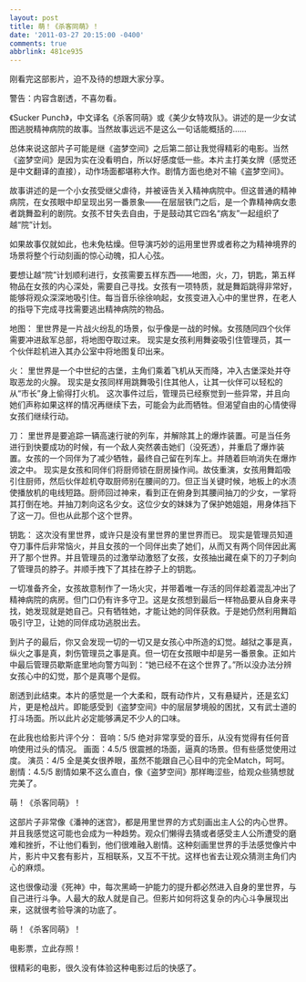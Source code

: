 ```yaml
---
layout: post
title: 萌！《杀客同萌》！
date: '2011-03-27 20:15:00 -0400'
comments: true
abbrlink: 481ce935
---
```

刚看完这部影片，迫不及待的想跟大家分享。

警告：内容含剧透，不喜勿看。

《Sucker Punch》，中文译名《杀客同萌》或《美少女特攻队》。讲述的是一少女试图逃脱精神病院的故事。当然故事远远不是这么一句话能概括的……

总体来说这部片子可能是继《盗梦空间》之后第二部让我觉得精彩的电影。当然《盗梦空间》是因为实在没看明白，所以好感度低一些。本片主打美女牌（感觉还是中文翻译的直接），动作场面都堪称大作。剧情方面也绝对不输《盗梦空间》。

故事讲述的是一个小女孩受继父虐待，并被诬告关入精神病院中。但这普通的精神病院，在女孩眼中却呈现出另一番景象——在层层铁门之后，是一个靠精神病女患者跳舞盈利的剧院。女孩不甘失去自由，于是鼓动其它四名“病友”一起组织了越“院”计划。

如果故事仅就如此，也未免枯燥。但导演巧妙的运用里世界或者称之为精神境界的场景将整个行动刻画的惊心动魄，扣人心弦。

要想让越“院”计划顺利进行，女孩需要五样东西——地图，火，刀，钥匙，第五样物品在女孩的内心深处，需要自己寻找。女孩有一项特质，就是舞蹈跳得非常好，能够将观众深深地吸引住。每当音乐徐徐响起，女孩变进入心中的里世界，在老人的指导下完成寻找需要逃出精神病院的物品。

地图：
里世界是一片战火纷乱的场景，似乎像是一战的时候。女孩随同四个伙伴需要冲进敌军总部，将地图夺取过来。
现实是女孩利用舞姿吸引住管理员，其一个伙伴趁机进入其办公室中将地图复印出来。

火：
里世界是一个中世纪的古堡，主角们乘着飞机从天而降，冲入古堡深处并夺取恶龙的火腺。
现实是女孩同样用跳舞吸引住其他人，让其一伙伴可以轻松的从“市长”身上偷得打火机。
这次事件过后，管理员已经察觉到一些异常，并且向她们声称如果这样的情况再继续下去，可能会为此而牺牲。但渴望自由的心情使得女孩们继续行动。

刀：
里世界是要追踪一辆高速行驶的列车，并解除其上的爆炸装置。可是当任务进行到快要成功的时候，有一个敌人突然袭击她们（没死透），并重启了爆炸装置。女孩的一个同伴为了减少牺牲，最终自己留在列车上。并随着巨响消失在爆炸波之中。
现实是女孩和同伴们将厨师锁在厨房操作间。故伎重演，女孩用舞蹈吸引住厨师，然后伙伴趁机夺取厨师别在腰间的刀。但正当关键时候，地板上的水渍使播放机的电线短路。厨师回过神来，看到正在俯身到其腰间抽刀的少女，一掌将其打倒在地。并抽刀刺向这名少女。这位少女的妹妹为了保护她姐姐，用身体挡下了这一刀。但也从此那个这个世界。

钥匙：
这次没有里世界，或许只是没有里世界的里世界而已。
现实是管理员知道夺刀事件后非常恼火，并且女孩的一个同伴出卖了她们，从而又有两个同伴因此离开了那个世界。并且管理员的过激举动激怒了女孩，女孩抽出藏在桌下的刀子刺向了管理员的脖子。并顺手拽下了其挂在脖子上的钥匙。

一切准备齐全，女孩故意制作了一场火灾，并带着唯一存活的同伴趁着混乱冲出了精神病院的病房。但门口仍有许多守卫。这是女孩想到最后一样物品要从自身来寻找，她发现就是她自己。只有牺牲她，才能让她的同伴获救。于是她仍然利用舞蹈吸引守卫，让她的同伴成功逃脱出去。

到片子的最后，你又会发现一切的一切又是女孩心中所造的幻觉。越狱之事是真，纵火之事是真，刺伤管理员之事是真。但一切在女孩眼中却是另一番景象。正如片中最后管理员歇斯底里地向警方叫到：“她已经不在这个世界了。”所以没办法分辨女孩心中的幻觉，那个是真哪个是假。

剧透到此结束。本片的感觉是一个大柔和，既有动作片，又有悬疑片，还是玄幻片，更是枪战片。即能感受到《盗梦空间》中的层层梦境般的困扰，又有武士道的打斗场面。所以此片必定能够满足不少人的口味。

在此我也给影片评个分：
音响：5/5
绝对非常享受的音乐，从没有觉得有任何音响使用过头的情况。
画面：4.5/5
很震撼的场面，逼真的场景。但有些感觉使用过度。
演员：4/5
全是美女很养眼，虽然不能跟自己心目中的完全Match，呵呵。
剧情：4.5/5
剧情如果不这么直白，像《盗梦空间》那样晦涩些，给观众些猜想就完美了。

萌！《杀客同萌》！

这部片子非常像《潘神的迷宫》，都是用里世界的方式刻画出主人公的内心世界。并且我感觉这可能也会成为一种趋势。观众们懒得去猜或者感受主人公所遭受的磨难和挫折，不让他们看到，他们很难融入剧情。这种刻画里世界的手法感觉像片中片，影片中又套有影片，互相联系，又互不干扰。这样也省去让观众猜测主角们内心的麻烦。

这也很像动漫《死神》中，每次黑崎一护能力的提升都必然进入自身的里世界，与自己进行斗争。人最大的敌人就是自己。但影片如何将这复杂的内心斗争展现出来，这就很考验导演的功底了。

萌！《杀客同萌》！

电影票，立此存照！

很精彩的电影，很久没有体验这种电影过后的快感了。
